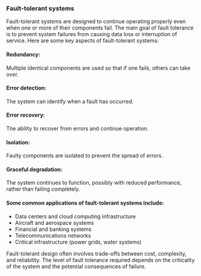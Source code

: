 ### Fault-tolerant systems

Fault-tolerant systems are designed to continue operating properly even when one or more of their components fail. The main goal of fault tolerance is to prevent system failures from causing data loss or interruption of service. Here are some key aspects of fault-tolerant systems:

#### Redundancy: 

Multiple identical components are used so that if one fails, others can take over.

#### Error detection: 
The system can identify when a fault has occurred.

#### Error recovery: 
The ability to recover from errors and continue operation.

#### Isolation: 
Faulty components are isolated to prevent the spread of errors.

#### Graceful degradation: 
The system continues to function, possibly with reduced performance, rather than failing completely.

#### Some common applications of fault-tolerant systems include:

* Data centers and cloud computing infrastructure
* Aircraft and aerospace systems
* Financial and banking systems
* Telecommunications networks
* Critical infrastructure (power grids, water systems)

Fault-tolerant design often involves trade-offs between cost, complexity, and reliability. The level of fault tolerance required depends on the criticality of the system and the potential consequences of failure.